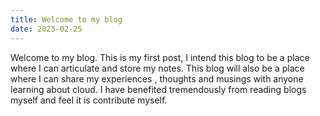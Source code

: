 ```yaml
---
title: Welcome to my blog
date: 2023-02-25
---
```


Welcome to my blog. This is my first post, I intend this blog to be a place where I can articulate and store my notes. This blog will also be a place where I can share my experiences , thoughts and musings with anyone learning about cloud. I have benefited tremendously from reading blogs myself and feel it is contribute myself. 